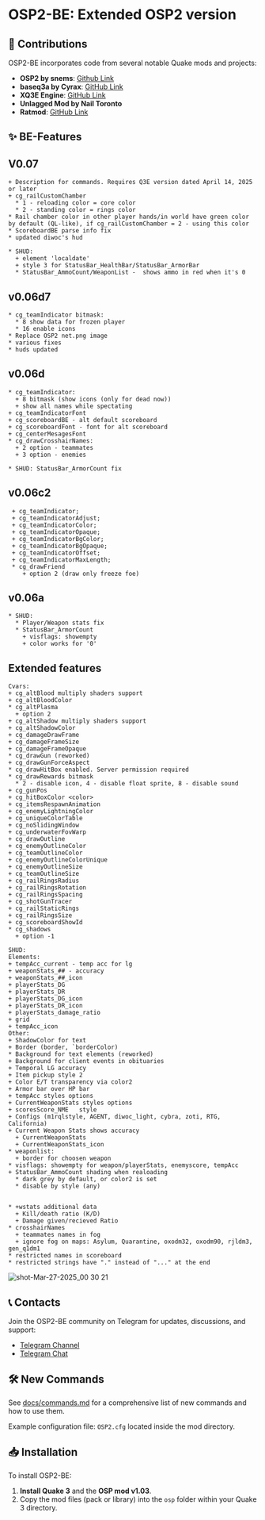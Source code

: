 # OSP2-BE: Extended OSP2 version

## 🔧 Contributions

OSP2-BE incorporates code from several notable Quake mods and projects:
- **OSP2 by snems**: [Github Link](https://github.com/snems/OSP2)
- **baseq3a by Cyrax**: [GitHub Link](https://github.com/ec-/baseq3a)
- **XQ3E Engine**: [GitHub Link](https://github.com/xq3e/engine)
- **Unlagged Mod by Nail Toronto**
- **Ratmod**: [GitHub Link](https://github.com/rdntcntrl/ratoa_gamecode)

## ✨ BE-Features
## V0.07
```
+ Description for commands. Requires Q3E version dated April 14, 2025 or later
+ cg_railCustomChamber
  * 1 - reloading color = core color
  * 2 - standing color = rings color
* Rail chamber color in other player hands/in world have green color by default (QL-like), if cg_railCustomChamber = 2 - using this color 
* ScoreboardBE parse info fix
* updated diwoc's hud

* SHUD:
  + element 'localdate'
  + style 3 for StatusBar_HealthBar/StatusBar_ArmorBar 
  * StatusBar_AmmoCount/WeaponList -  shows ammo in red when it's 0
```
## v0.06d7
```
* cg_teamIndicator bitmask:
  * 8 show data for frozen player
  * 16 enable icons
* Replace OSP2 net.png image
* various fixes
* huds updated
```
## v0.06d
```
* cg_teamIndicator: 
  + 8 bitmask (show icons (only for dead now))
  + show all names while spectating
+ cg_teamIndicatorFont
+ cg_scoreboardBE - alt default scoreboard
+ cg_scoreboardFont - font for alt scoreboard
+ cg_centerMesagesFont
* cg_drawCrosshairNames:
  + 2 option - teammates
  + 3 option - enemies

* SHUD: StatusBar_ArmorCount fix
```
## v0.06c2
```
 + cg_teamIndicator;
 + cg_teamIndicatorAdjust;
 + cg_teamIndicatorColor;
 + cg_teamIndicatorOpaque;
 + cg_teamIndicatorBgColor;
 + cg_teamIndicatorBgOpaque;
 + cg_teamIndicatorOffset;
 + cg_teamIndicatorMaxLength;
 * cg_drawFriend
    + option 2 (draw only freeze foe)
```
## v0.06a
```
* SHUD:
  * Player/Weapon stats fix
  * StatusBar_ArmorCount 
    + visflags: showempty
    + color works for '0'
```
## Extended features
```
Cvars:
+ cg_altBlood multiply shaders support
+ cg_altBloodColor
* cg_altPlasma 
  + option 2
+ cg_altShadow multiply shaders support
+ cg_altShadowColor
+ cg_damageDrawFrame
+ cg_damageFrameSize
+ cg_damageFrameOpaque
* cg_drawGun (reworked)
+ cg_drawGunForceAspect
* cg_drawHitBox enabled. Server permission required
* cg_drawRewards bitmask
  * 2 - disable icon, 4 - disable float sprite, 8 - disable sound
+ cg_gunPos
+ cg_hitBoxColor <color>
+ cg_itemsRespawnAnimation
+ cg_enemyLightningColor
+ cg_uniqueColorTable
+ cg_noSlidingWindow
+ cg_underwaterFovWarp
+ cg_drawOutline
+ cg_enemyOutlineColor
+ cg_teamOutlineColor
+ cg_enemyOutlineColorUnique
+ cg_enemyOutlineSize
+ cg_teamOutlineSize
+ cg_railRingsRadius
+ cg_railRingsRotation
+ cg_railRingsSpacing
+ cg_shotGunTracer
+ cg_railStaticRings
+ cg_railRingsSize 
+ cg_scoreboardShowId
* cg_shadows
  + option -1

SHUD:
Elements:
+ tempAcc_current - temp acc for lg
+ weaponStats_## - accuracy
+ weaponStats_##_icon
+ playerStats_DG
+ playerStats_DR
+ playerStats_DG_icon
+ playerStats_DR_icon
+ playerStats_damage_ratio
+ grid
+ tempAcc_icon
Other:
+ ShadowColor for text
+ Border (border, `borderColor)
* Background for text elements (reworked)
+ Background for client events in obituaries
+ Temporal LG accuracy
+ Item pickup style 2
+ Color E/T transparency via color2
+ Armor bar over HP bar
+ tempAcc styles options
+ CurrentWeaponStats styles options
+ scoresScore_NME	style
+ Configs (m1rqlstyle, AGENT, diwoc_light, cybra, zoti, RTG, California)
+ Current Weapon Stats shows accuracy
  + CurrentWeaponStats
  + CurrentWeaponStats_icon
* weaponlist:
  + border for choosen weapon
* visflags: showempty for weapon/playerStats, enemyscore, tempAcc
+ StatusBar_AmmoCount shading when realoading
  * dark grey by default, or color2 is set
  * disable by style (any)


* +wstats additional data
  + Kill/death ratio (K/D)
  + Damage given/recieved Ratio
* crosshairNames
  + teammates names in fog
  + ignore fog on maps: Asylum, Quarantine, oxodm32, oxodm90, rjldm3, gen_q1dm1
* restricted names in scoreboard
* restricted strings have "." instead of "..." at the end
```
![shot-Mar-27-2025_00 30 21](https://github.com/user-attachments/assets/11e8a2cf-8ef6-4984-a427-5af8ac9de650)


## 📞 Contacts

Join the OSP2-BE community on Telegram for updates, discussions, and support:
- [Telegram Channel](https://t.me/q3osp2)
- [Telegram Chat](https://t.me/q3_osp2)

## 🛠 New Commands

See [docs/commands.md](docs/commands.md) for a comprehensive list of new commands and how to use them.

Example configuration file: `OSP2.cfg` located inside the mod directory.

## 📥 Installation

To install OSP2-BE:

1. **Install Quake 3** and the **OSP mod v1.03**.
2. Copy the mod files (pack or library) into the `osp` folder within your Quake 3 directory.

